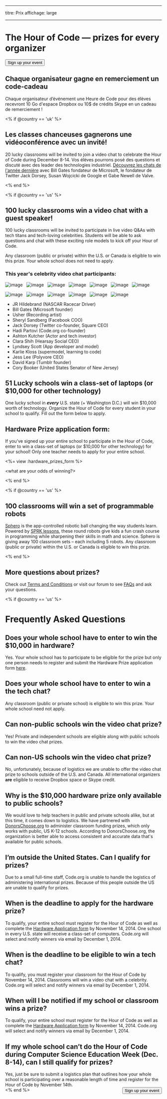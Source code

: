 * * *

titre: Prix affichage: large

* * *

<div class="row">
  <h1 class="col-sm-6">
    The Hour of Code — prizes for every organizer
  </h1>
  
  <div class="col-sm-6 button-container centered">
    <a href="/#join"><button class="signup-button">Sign up your event</button></a>
  </div>
</div>

## Chaque organisateur gagne en remerciement un code-cadeau

Chaque organisateur d’événement une Heure de Code pour des élèves recevront 10 Go d'espace Dropbox ou 10$ de crédits Skype en un cadeau de remerciement !

<% if @country == 'uk' %>

## Les classes chanceuses gagnerons une vidéoconférence avec un invité!

20 lucky classrooms will be invited to join a video chat to celebrate the Hour of Code during December 8-14. Vos élèves pourrons posé des questions et discuté avec des leader des technologies industriel. [Découvrez les chats de l'année dernière](http://www.youtube.com/playlist?list=PLzdnOPI1iJNckJ81gRpJe5mR7imAHDl9a) avec Bill Gates fondateur de Microsoft, le fondateur de Twitter Jack Dorsey, Susan Wojcicki de Google et Gabe Newell de Valve.

<% end %>

<% if @country == 'us' %>

## 100 lucky classrooms win a video chat with a guest speaker!

100 lucky classrooms will be invited to participate in live video Q&As with tech titans and tech-loving celebrities. Students will be able to ask questions and chat with these exciting role models to kick off your Hour of Code.

Any classroom (public or private) within the U.S. or Canada is eligible to win this prize. Your whole school does not need to apply.

### This year's celebrity video chat participants:

![image](/images/fit-120/JR-Hildebrand-headshot.png)&nbsp;&nbsp; ![image](/images/fit-120/Bill-Gates-headshot.jpg)&nbsp;&nbsp; ![image](/images/fit-120/Usher-headshot.jpg)&nbsp;&nbsp; ![image](/images/fit-120/Sheryl-Sandberg-headshot.jpg)&nbsp;&nbsp; ![image](/images/fit-120/Jack-Dorsey-headshot.jpg)&nbsp;&nbsp; ![image](/images/fit-120/Hadi-Partovi-headshot.jpg)&nbsp;&nbsp; ![image](/images/fit-120/Ashton-Kutcher-headshot.jpg)&nbsp;&nbsp;

![image](/images/fit-120/Clara-Shih-headshot.jpg)&nbsp;&nbsp; ![image](/images/fit-120/Lyndsey-Scott-headshot.jpg)&nbsp;&nbsp; ![image](/images/fit-120/Karlie-Kloss-headshot.jpg)&nbsp;&nbsp; ![image](/images/fit-120/Jess-Lee-headshot.jpg)&nbsp;&nbsp; ![image](/images/fit-120/David-Karp-headshot.png)&nbsp;&nbsp; ![image](/images/fit-120/Cory-Booker-headshot.jpg)&nbsp;&nbsp;

  * JR Hildebrand (NASCAR Racecar Driver)
  * Bill Gates (Microsoft founder)
  * Usher (Recording artist)
  * Sheryl Sandberg (Facebook COO)
  * Jack Dorsey (Twitter co-founder, Square CEO)
  * Hadi Partovi (Code.org co-founder)
  * Ashton Kutcher (Actor and tech investor)
  * Clara Shih (Hearsay Social CEO)
  * Lyndsey Scott (App developer and model)
  * Karlie Kloss (supermodel, learning to code)
  * Jess Lee (Polyvore CEO)
  * David Karp (Tumblr founder)
  * Cory Booker (United States Senator of New Jersey)

## 51 Lucky schools win a class-set of laptops (or $10,000 for other technology)

One lucky school in ***every*** U.S. state (+ Washington D.C.) will win $10,000 worth of technology. Organize the Hour of Code for every student in your school to qualify. Fill out the form below to apply.

## Hardware Prize application form:

If you’ve signed up your entire school to participate in the Hour of Code, enter to win a class-set of laptops (or $10,000 for other technology) for your school! Only one teacher needs to apply for your entire school.

<%= view :hardware_prizes_form %>

<what are your odds of winning?>

<see a list of all schools signed up for the hour code in your state. one public k-12 school every u.s. state will win class-set laptops.>

<% end %>

<% if @country == 'us' %>

## 100 classrooms will win a set of programmable robots

[Sphero](http://www.gosphero.com/) is the app-controlled robotic ball changing the way students learn. Powered by [SPRK lessons](http://www.gosphero.com/education/), these round robots give kids a fun crash course in programming while sharpening their skills in math and science. Sphero is giving away 100 classroom sets – each including 5 robots. Any classroom (public or private) within the U.S. or Canada is eligible to win this prize.

<% end %>

## More questions about prizes?

Check out [Terms and Conditions](<%= hoc_uri('/prizes-terms') %>) or visit our forum to see [FAQs](http://support.code.org) and ask your questions.

<% if @country == 'us' %>

# Frequently Asked Questions

## Does your whole school have to enter to win the $10,000 in hardware?

Yes. Your whole school has to participate to be eligible for the prize but only one person needs to register and submit the Hardware Prize application form [here](<%= hoc_uri('/prizes') %>).

## Does your whole school have to enter to win a the tech chat?

Any classroom (public or private school) is eligible to win this prize. Your whole school need not apply.

## Can non-public schools win the video chat prize?

Yes! Private and independent schools are eligible along with public schools to win the video chat prizes.

## Can non-US schools win the video chat prize?

No, unfortunately, because of logistics we are unable to offer the video chat prize to schools outside of the U.S. and Canada. All international organizers **are** eligible to receive Dropbox space or Skype credit.

## Why is the $10,000 hardware prize only available to public schools?

We would love to help teachers in public and private schools alike, but at this time, it comes down to logistics. We have partnered with [DonorsChoose.org](http://donorschoose.org) to administer classroom funding prizes, which only works with public, US K-12 schools. According to DonorsChoose.org, the organization is better able to access consistent and accurate data that's available for public schools.

## I’m outside the United States. Can I qualify for prizes?

Due to a small full-time staff, Code.org is unable to handle the logistics of administering international prizes. Because of this people outside the US are unable to qualify for prizes.

## When is the deadline to apply for the hardware prize?

To qualify, your entire school must register for the Hour of Code as well as complete the [Hardware Application form](<%= hoc_uri('/prizes') %>) by November 14, 2014. One school in every U.S. state will receive a class-set of computers. Code.org will select and notify winners via email by December 1, 2014.

## When is the deadline to be eligible to win a tech chat?

To qualify, you must register your classroom for the Hour of Code by November 14, 2014. Classrooms will win a video chat with a celebrity. Code.org will select and notify winners via email by December 1, 2014.

## When will I be notified if my school or classroom wins a prize?

To qualify, your entire school must register for the Hour of Code as well as complete the [Hardware Application form](<%= hoc_uri('/prizes') %>) by November 14, 2014. Code.org will select and notify winners via email by December 1, 2014.

## If my whole school can’t do the Hour of Code during Computer Science Education Week (Dec. 8-14), can I still qualify for prizes?

Yes, just be sure to submit a logistics plan that outlines how your whole school is participating over a reasonable length of time and register for the Hour of Code by November 14th. <a style="display: block" href="/#join"><button style="float: right;">Sign up your event</button></a> <% end %>